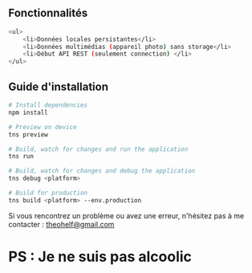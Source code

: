 ## Fonctionnalités 

``` bash
<ul>
    <li>Données locales persistantes</li>
    <li>Données multimédias (appareil photo) sans storage</li>
    <li>Début API REST (seulement connection) </li>
</ul>

```

## Guide d'installation

``` bash
# Install dependencies
npm install

# Preview on device
tns preview

# Build, watch for changes and run the application
tns run

# Build, watch for changes and debug the application
tns debug <platform>

# Build for production
tns build <platform> --env.production

```

Si vous rencontrez un problème ou avez une erreur, n'hésitez pas à me contacter : theohelf@gmail.com

# PS : Je ne suis pas alcoolic